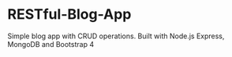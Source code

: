 # RESTful-Blog-App
Simple blog app with CRUD operations. Built with Node.js Express, MongoDB and Bootstrap 4
